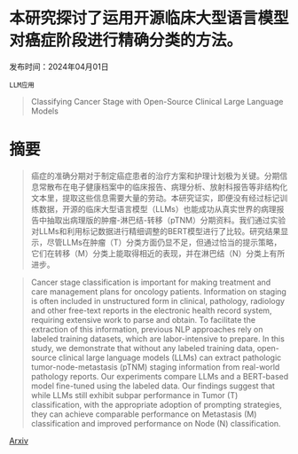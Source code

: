 # 本研究探讨了运用开源临床大型语言模型对癌症阶段进行精确分类的方法。

发布时间：2024年04月01日

`LLM应用`

> Classifying Cancer Stage with Open-Source Clinical Large Language Models

# 摘要

> 癌症的准确分期对于制定癌症患者的治疗方案和护理计划极为关键。分期信息常散布在电子健康档案中的临床报告、病理分析、放射科报告等非结构化文本里，提取这些信息需要大量的劳动。本研究证实，即便没有经过标记训练数据，开源的临床大型语言模型（LLMs）也能成功从真实世界的病理报告中抽取出病理版的肿瘤-淋巴结-转移（pTNM）分期资料。我们通过实验对LLMs和利用标记数据进行精细调整的BERT模型进行了比较。研究结果显示，尽管LLMs在肿瘤（T）分类方面仍显不足，但通过恰当的提示策略，它们在转移（M）分类上能取得相近的表现，并在淋巴结（N）分类上有所进步。

> Cancer stage classification is important for making treatment and care management plans for oncology patients. Information on staging is often included in unstructured form in clinical, pathology, radiology and other free-text reports in the electronic health record system, requiring extensive work to parse and obtain. To facilitate the extraction of this information, previous NLP approaches rely on labeled training datasets, which are labor-intensive to prepare. In this study, we demonstrate that without any labeled training data, open-source clinical large language models (LLMs) can extract pathologic tumor-node-metastasis (pTNM) staging information from real-world pathology reports. Our experiments compare LLMs and a BERT-based model fine-tuned using the labeled data. Our findings suggest that while LLMs still exhibit subpar performance in Tumor (T) classification, with the appropriate adoption of prompting strategies, they can achieve comparable performance on Metastasis (M) classification and improved performance on Node (N) classification.

[Arxiv](https://arxiv.org/abs/2404.01589)